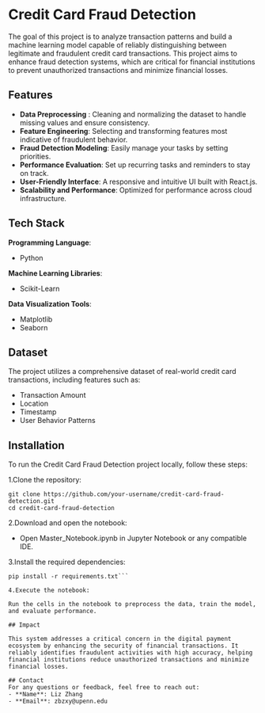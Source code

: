 # Credit Card Fraud Detection


The goal of this project is to analyze transaction patterns and build a machine learning model capable of reliably distinguishing between legitimate and fraudulent credit card transactions. This project aims to enhance fraud detection systems, which are critical for financial institutions to prevent unauthorized transactions and minimize financial losses.

## Features

- **Data Preprocessing** : Cleaning and normalizing the dataset to handle missing values and ensure consistency.
- **Feature Engineering**: Selecting and transforming features most indicative of fraudulent behavior.
- **Fraud Detection Modeling**: Easily manage your tasks by setting priorities.
- **Performance Evaluation**: Set up recurring tasks and reminders to stay on track.
- **User-Friendly Interface**: A responsive and intuitive UI built with React.js.
- **Scalability and Performance**: Optimized for performance across cloud infrastructure.

## Tech Stack
**Programming Language**:
 - Python

**Machine Learning Libraries**:
- Scikit-Learn

**Data Visualization Tools**:
- Matplotlib
- Seaborn

## Dataset

The project utilizes a comprehensive dataset of real-world credit card transactions, including features such as:
- Transaction Amount
- Location
- Timestamp
- User Behavior Patterns

  
## Installation

To run the Credit Card Fraud Detection project locally, follow these steps:

1.Clone the repository:

```
git clone https://github.com/your-username/credit-card-fraud-detection.git
cd credit-card-fraud-detection
```

2.Download and open the notebook:

- Open Master_Notebook.ipynb in Jupyter Notebook or any compatible IDE.

3.Install the required dependencies:

```
pip install -r requirements.txt```

4.Execute the notebook:

Run the cells in the notebook to preprocess the data, train the model, and evaluate performance.

## Impact

This system addresses a critical concern in the digital payment ecosystem by enhancing the security of financial transactions. It reliably identifies fraudulent activities with high accuracy, helping financial institutions reduce unauthorized transactions and minimize financial losses.

## Contact
For any questions or feedback, feel free to reach out:
- **Name**: Liz Zhang
- **Email**: zbzxy@upenn.edu
